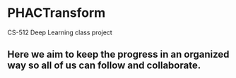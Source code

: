 # PHACTransform
CS-512 Deep Learning class project


## Here we aim to keep the progress in an organized way so all of us can follow and collaborate. 

